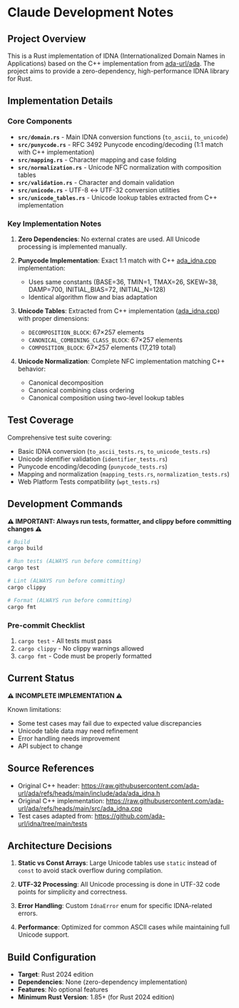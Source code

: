# Claude Development Notes

## Project Overview

This is a Rust implementation of IDNA (Internationalized Domain Names in Applications) based on the C++ implementation from [ada-url/ada](https://github.com/ada-url/ada). The project aims to provide a zero-dependency, high-performance IDNA library for Rust.

## Implementation Details

### Core Components

- **`src/domain.rs`** - Main IDNA conversion functions (`to_ascii`, `to_unicode`)
- **`src/punycode.rs`** - RFC 3492 Punycode encoding/decoding (1:1 match with C++ implementation)
- **`src/mapping.rs`** - Character mapping and case folding
- **`src/normalization.rs`** - Unicode NFC normalization with composition tables
- **`src/validation.rs`** - Character and domain validation
- **`src/unicode.rs`** - UTF-8 ↔ UTF-32 conversion utilities
- **`src/unicode_tables.rs`** - Unicode lookup tables extracted from C++ implementation

### Key Implementation Notes

1. **Zero Dependencies**: No external crates are used. All Unicode processing is implemented manually.

2. **Punycode Implementation**: Exact 1:1 match with C++ [ada_idna.cpp](https://raw.githubusercontent.com/ada-url/ada/refs/heads/main/src/ada_idna.cpp) implementation:
   - Uses same constants (BASE=36, TMIN=1, TMAX=26, SKEW=38, DAMP=700, INITIAL_BIAS=72, INITIAL_N=128)
   - Identical algorithm flow and bias adaptation

3. **Unicode Tables**: Extracted from C++ implementation ([ada_idna.cpp](https://raw.githubusercontent.com/ada-url/ada/refs/heads/main/src/ada_idna.cpp)) with proper dimensions:
   - `DECOMPOSITION_BLOCK`: 67×257 elements
   - `CANONICAL_COMBINING_CLASS_BLOCK`: 67×257 elements  
   - `COMPOSITION_BLOCK`: 67×257 elements (17,219 total)

4. **Unicode Normalization**: Complete NFC implementation matching C++ behavior:
   - Canonical decomposition
   - Canonical combining class ordering
   - Canonical composition using two-level lookup tables

## Test Coverage

Comprehensive test suite covering:
- Basic IDNA conversion (`to_ascii_tests.rs`, `to_unicode_tests.rs`)
- Unicode identifier validation (`identifier_tests.rs`)
- Punycode encoding/decoding (`punycode_tests.rs`)
- Mapping and normalization (`mapping_tests.rs`, `normalization_tests.rs`)
- Web Platform Tests compatibility (`wpt_tests.rs`)

## Development Commands

**⚠️ IMPORTANT: Always run tests, formatter, and clippy before committing changes ⚠️**

```bash
# Build
cargo build

# Run tests (ALWAYS run before committing)
cargo test

# Lint (ALWAYS run before committing)
cargo clippy

# Format (ALWAYS run before committing)
cargo fmt
```

### Pre-commit Checklist
1. `cargo test` - All tests must pass
2. `cargo clippy` - No clippy warnings allowed
3. `cargo fmt` - Code must be properly formatted

## Current Status

**⚠️ INCOMPLETE IMPLEMENTATION ⚠️**

Known limitations:
- Some test cases may fail due to expected value discrepancies
- Unicode table data may need refinement
- Error handling needs improvement
- API subject to change

## Source References

- Original C++ header: https://raw.githubusercontent.com/ada-url/ada/refs/heads/main/include/ada/ada_idna.h
- Original C++ implementation: https://raw.githubusercontent.com/ada-url/ada/refs/heads/main/src/ada_idna.cpp
- Test cases adapted from: https://github.com/ada-url/idna/tree/main/tests

## Architecture Decisions

1. **Static vs Const Arrays**: Large Unicode tables use `static` instead of `const` to avoid stack overflow during compilation.

2. **UTF-32 Processing**: All Unicode processing is done in UTF-32 code points for simplicity and correctness.

3. **Error Handling**: Custom `IdnaError` enum for specific IDNA-related errors.

4. **Performance**: Optimized for common ASCII cases while maintaining full Unicode support.

## Build Configuration

- **Target**: Rust 2024 edition
- **Dependencies**: None (zero-dependency implementation)
- **Features**: No optional features
- **Minimum Rust Version**: 1.85+ (for Rust 2024 edition)